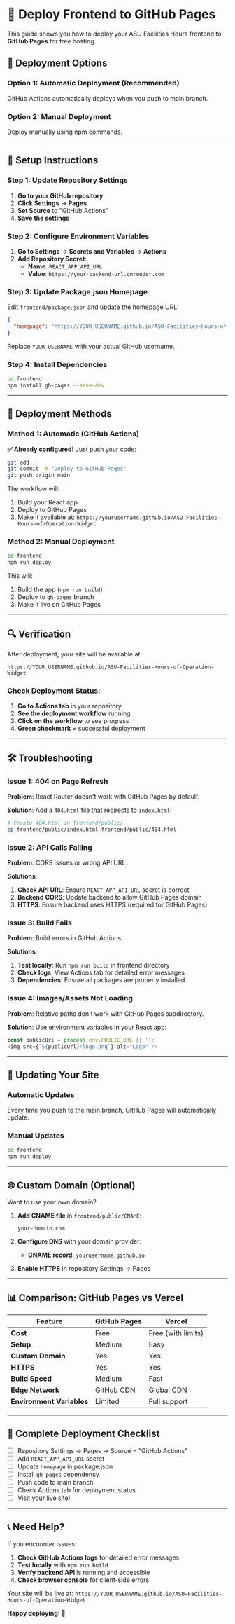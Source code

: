 # 🚀 Deploy Frontend to GitHub Pages

This guide shows you how to deploy your ASU Facilities Hours frontend to **GitHub Pages** for free hosting.

## 🎯 Deployment Options

### Option 1: Automatic Deployment (Recommended)
GitHub Actions automatically deploys when you push to main branch.

### Option 2: Manual Deployment  
Deploy manually using npm commands.

---

## 🔧 Setup Instructions

### Step 1: Update Repository Settings

1. **Go to your GitHub repository**
2. **Click Settings** → **Pages**
3. **Set Source** to "GitHub Actions"
4. **Save the settings**

### Step 2: Configure Environment Variables

1. **Go to Settings** → **Secrets and Variables** → **Actions**
2. **Add Repository Secret**:
   - **Name**: `REACT_APP_API_URL`
   - **Value**: `https://your-backend-url.onrender.com`

### Step 3: Update Package.json Homepage

Edit `frontend/package.json` and update the homepage URL:

```json
{
  "homepage": "https://YOUR_USERNAME.github.io/ASU-Facilities-Hours-of-Operation-Widget"
}
```

Replace `YOUR_USERNAME` with your actual GitHub username.

### Step 4: Install Dependencies

```bash
cd frontend
npm install gh-pages --save-dev
```

---

## 🚀 Deployment Methods

### Method 1: Automatic (GitHub Actions)

**✅ Already configured!** Just push your code:

```bash
git add .
git commit -m "Deploy to GitHub Pages"
git push origin main
```

The workflow will:
1. Build your React app
2. Deploy to GitHub Pages
3. Make it available at: `https://yourusername.github.io/ASU-Facilities-Hours-of-Operation-Widget`

### Method 2: Manual Deployment

```bash
cd frontend
npm run deploy
```

This will:
1. Build the app (`npm run build`)
2. Deploy to `gh-pages` branch
3. Make it live on GitHub Pages

---

## 🔍 Verification

After deployment, your site will be available at:
```
https://YOUR_USERNAME.github.io/ASU-Facilities-Hours-of-Operation-Widget
```

### Check Deployment Status:
1. **Go to Actions tab** in your repository
2. **See the deployment workflow** running
3. **Click on the workflow** to see progress
4. **Green checkmark** = successful deployment

---

## 🛠️ Troubleshooting

### Issue 1: 404 on Page Refresh
**Problem**: React Router doesn't work with GitHub Pages by default.

**Solution**: Add a `404.html` file that redirects to `index.html`:

```bash
# Create 404.html in frontend/public/
cp frontend/public/index.html frontend/public/404.html
```

### Issue 2: API Calls Failing
**Problem**: CORS issues or wrong API URL.

**Solutions**:
1. **Check API URL**: Ensure `REACT_APP_API_URL` secret is correct
2. **Backend CORS**: Update backend to allow GitHub Pages domain
3. **HTTPS**: Ensure backend uses HTTPS (required for GitHub Pages)

### Issue 3: Build Fails
**Problem**: Build errors in GitHub Actions.

**Solutions**:
1. **Test locally**: Run `npm run build` in frontend directory
2. **Check logs**: View Actions tab for detailed error messages
3. **Dependencies**: Ensure all packages are properly installed

### Issue 4: Images/Assets Not Loading
**Problem**: Relative paths don't work with GitHub Pages subdirectory.

**Solution**: Use environment variables in your React app:
```javascript
const publicUrl = process.env.PUBLIC_URL || '';
<img src={`${publicUrl}/logo.png`} alt="Logo" />
```

---

## 🔄 Updating Your Site

### Automatic Updates
Every time you push to the main branch, GitHub Pages will automatically update.

### Manual Updates
```bash
cd frontend
npm run deploy
```

---

## 🌐 Custom Domain (Optional)

Want to use your own domain? 

1. **Add CNAME file** in `frontend/public/CNAME`:
   ```
   your-domain.com
   ```

2. **Configure DNS** with your domain provider:
   - **CNAME record**: `yourusername.github.io`

3. **Enable HTTPS** in repository Settings → Pages

---

## 📊 Comparison: GitHub Pages vs Vercel

| Feature | GitHub Pages | Vercel |
|---------|-------------|---------|
| **Cost** | Free | Free (with limits) |
| **Setup** | Medium | Easy |
| **Custom Domain** | Yes | Yes |
| **HTTPS** | Yes | Yes |
| **Build Speed** | Medium | Fast |
| **Edge Network** | GitHub CDN | Global CDN |
| **Environment Variables** | Limited | Full support |

---

## 🎯 Complete Deployment Checklist

- [ ] Repository Settings → Pages → Source = "GitHub Actions"
- [ ] Add `REACT_APP_API_URL` secret
- [ ] Update `homepage` in package.json
- [ ] Install `gh-pages` dependency
- [ ] Push code to main branch
- [ ] Check Actions tab for deployment status
- [ ] Visit your live site!

---

## 📞 Need Help?

If you encounter issues:

1. **Check GitHub Actions logs** for detailed error messages
2. **Test locally** with `npm run build` 
3. **Verify backend API** is running and accessible
4. **Check browser console** for client-side errors

Your site will be live at: `https://YOUR_USERNAME.github.io/ASU-Facilities-Hours-of-Operation-Widget`

**Happy deploying! 🚀** 